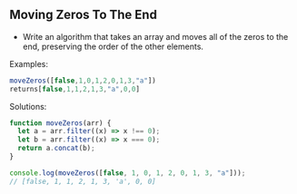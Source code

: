  
## Moving Zeros To The End 

- Write an algorithm that takes an array and moves all of the zeros to the end, preserving the order of the other elements.

Examples:
```js
moveZeros([false,1,0,1,2,0,1,3,"a"])
returns[false,1,1,2,1,3,"a",0,0]
```
Solutions:
```js
function moveZeros(arr) {
  let a = arr.filter((x) => x !== 0);
  let b = arr.filter((x) => x === 0);
  return a.concat(b);
}

console.log(moveZeros([false, 1, 0, 1, 2, 0, 1, 3, "a"]));
// [false, 1, 1, 2, 1, 3, 'a', 0, 0]
```